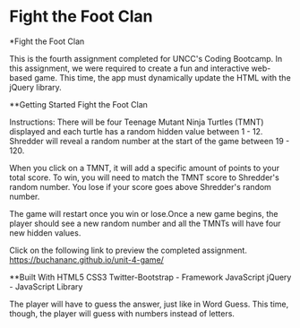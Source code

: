 # Fight the Foot Clan
*Fight the Foot Clan

This is the fourth assignment completed for UNCC's Coding Bootcamp.
In this assignment, we were required to create a fun and interactive web-based game. This time, the app must dynamically update the HTML with the jQuery library.

**Getting Started
Fight the Foot Clan

Instructions:
There will be four Teenage Mutant Ninja Turtles (TMNT) displayed and each turtle has a random hidden value between 1 - 12. Shredder will reveal a random number at the start of the game between 19 - 120.

When you click on a TMNT, it will add a specific amount of points to your total score.
To win, you will need to match the TMNT score to Shredder's random number. You lose if your score goes above Shredder's random number.

The game will restart once you win or lose.Once a new game begins, the player should see a new random number and all the TMNTs will have four new hidden values. 

Click on the following link to preview the completed assignment.
https://buchananc.github.io/unit-4-game/

**Built With
HTML5
CSS3
Twitter-Bootstrap - Framework
JavaScript
jQuery - JavaScript Library

The player will have to guess the answer, just like in Word Guess. This time, though, the player will guess with numbers instead of letters.


